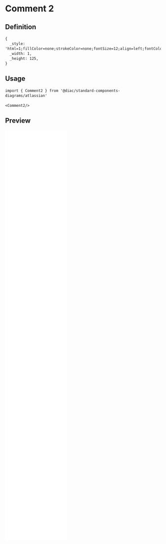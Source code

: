 # Comment 2

## Definition

```
{
  _style: 'html=1;fillColor=none;strokeColor=none;fontSize=12;align=left;fontColor=#000000;whiteSpace=wrap',
  _width: 1,
  _height: 125,
}
```

## Usage

```
import { Comment2 } from '@diac/standard-components-diagrams/atlassian'

<Comment2/>
```

## Preview

<img src="./comment-2.png" width="200"/>

